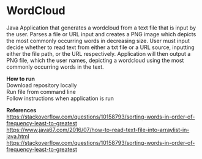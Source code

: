 # WordCloud
Java Application that generates a wordcloud from a text file that is input by the user. 
Parses a file or URL input and creates a PNG image which depicts the most commonly occurring words in decreasing size.
User must input decide whether to read text from either a txt file or a URL source, inputting either the file path, or the URL respectively.
Application will then output a PNG file, which the user names, depicting a wordcloud using the most commonly occurring words in the text.

**How to run**  
Download repository locally  
Run file from command line  
Follow instructions when application is run

**References**  
https://stackoverflow.com/questions/10158793/sorting-words-in-order-of-frequency-least-to-greatest  
https://www.java67.com/2016/07/how-to-read-text-file-into-arraylist-in-java.html  
https://stackoverflow.com/questions/10158793/sorting-words-in-order-of-frequency-least-to-greatest
